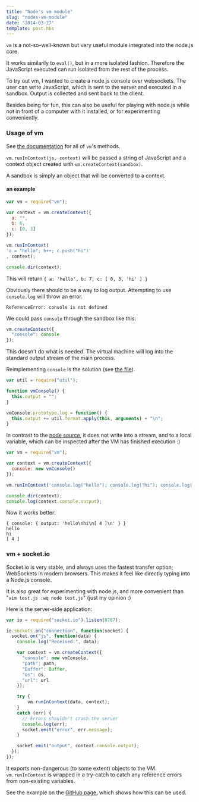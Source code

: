 ```yaml
---
title: "Node's vm module"
slug: "nodes-vm-module"
date: "2014-03-27"
template: post.hbs
---
```


`vm` is a not-so-well-known but very useful module integrated into the node.js core.

It works similarily to `eval()`, but in a more isolated fashion. Therefore the JavaScript executed can run isolated from the rest of the process.

To try out vm, I wanted to create a node.js console over websockets. The user can write JavaScript, which is sent to the server and executed in a sandbox. Output is collected and sent back to the client.

Besides being for fun, this can also be useful for playing with node.js while not in front of a computer with it installed, or for experimenting conveniently.

### Usage of vm

See [the documentation](http://nodejs.org/api/vm.html#vm_executing_javascript) for all of `vm`'s methods.

`vm.runInContext(js, context)` will be passed a string of JavaScript and a context object created with `vm.createContext(sandbox)`.

A sandbox is simply an object that will be converted to a context.

#### an example

```JavaScript
var vm = require("vm");

var context = vm.createContext({
  a: "",
  b: 6,
  c: [0, 3]
});

vm.runInContext(
'a = "hello"; b++; c.push("hi")'
, context);

console.dir(context);
```

This will return `{ a: 'hello', b: 7, c: [ 0, 3, 'hi' ] }`


Obviously there should to be a way to log output.
Attempting to use `console.log` will throw an error.

`ReferenceError: console is not defined`

We could pass `console` through the sandbox like this:

```JavaScript
vm.createContext({
  "console": console
});
```

This doesn't do what is needed. The virtual machine will log into the standard output stream of the main process.

Reimplementing `console` is the solution (see [the file](https://github.com/AlexanderSelzer/node-web-console/blob/master/lib/vconsole.js)).

```JavaScript
var util = require("util");

function vmConsole() {
  this.output = "";
}

vmConsole.prototype.log = function() {
  this.output += util.format.apply(this, arguments) + "\n";
}
```

In contrast to the [node source](https://github.com/joyent/node/blob/master/lib/console.js), it does not write into a stream, and to a local variable, which can be inspected after the VM has finished execution :)

```JavaScript
var vm = require("vm");

var context = vm.createContext({
  console: new vmConsole()
});

vm.runInContext('console.log("hello"); console.log("hi"); console.log([4])', context);

console.dir(context);
console.log(context.console.output);
```

Now it works better:

```
{ console: { output: 'hello\nhi\n[ 4 ]\n' } }
hello
hi
[ 4 ]
```

### vm + socket.io

Socket.io is very stable, and always uses the fastest transfer option; WebSockets in modern browsers.
This makes it feel like directly typing into a Node.js console.

It is also great for experimenting with node.js, and more convenient than
"`vim test.js :wq node test.js`" (just my opinion :)

Here is the server-side application:
```JavaScript
var io = require("socket.io").listen(8767);

io.sockets.on("connection", function(socket) {
  socket.on("js", function(data) {
    console.log("Received:", data);

    var context = vm.createContext({
      "console": new vmConsole,
      "path": path,
      "Buffer": Buffer,
      "os": os,
      "url": url
    });

    try {
    	vm.runInContext(data, context);
    }
	catch (err) {
      // Errors shouldn't crash the server
      console.log(err);
      socket.emit("error", err.message);
    }

    socket.emit("output", context.console.output);
  });
});
```

It exports non-dangerous (to some extent) objects to the VM.
`vm.runInContext` is wrapped in a try-catch to catch any reference errors from non-existing variables.

See the example on the [GitHub page](https://github.com/AlexanderSelzer/node-web-console), which shows how this can be used.
